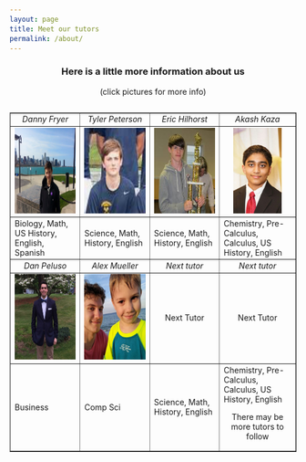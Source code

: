 ```yaml
---
layout: page
title: Meet our tutors 
permalink: /about/
---
```


<h3 align="center">Here is a little more information about us</h3>
<p align="center">(click pictures for more info)</p>

<table align="center">

<table width="60%" border="1" cellpadding="6px" align="center">
  <tr>
    <td width="15%" align="center"><i>Danny Fryer</i></td>
    <td width="15%" align="center"><i>Tyler Peterson</i></td>
    <td width="15%" align="center"><i>Eric Hilhorst</i></td>
    <td width="15%" align="center"><i>Akash Kaza</i></td>
  </tr>
<!--Second Row-->
<!--Danny's column-->
  <tr>
    <td align="center">
    <a href="{{ "/nav-bar/tutor-profiles/Danny.html" | prepend: site.baseurl }}"><img src="https://github.com/pepe454/pepe454.github.io/blob/master/nav-bar/tutor-profiles/tutor-pictures/Danny.jpg?raw=true" height="150px">
    </a>
    </td>
<!--Tyler's column-->
    <td align="center">
    <a href="{{ "/nav-bar/tutor-profiles/Tyler.html" | prepend: site.baseurl }}"><img
    src="https://github.com/pepe454/pepe454.github.io/blob/master/nav-bar/tutor-profiles/tutor-pictures/Tyla.png?raw=true"
    height="150px">
    </a>
    </td>
<!--Eric's column-->
    <td align="center">
    <a href="{{ "/nav-bar/tutor-profiles/Eric.html" | prepend: site.baseurl }}"> <img src=
    "https://github.com/pepe454/pepe454.github.io/blob/master/nav-bar/tutor-profiles/tutor-pictures/eric.jpg?raw=true" height= "150px">
    </a>
    </td>
<!--Akash's column-->
    <td align="center">
    <a href="{{ "/nav-bar/tutor-profiles/Akash.html" | prepend: site.baseurl }}"><img       src="https://github.com/pepe454/pepe454.github.io/blob/master/nav-bar/tutor-profiles/tutor-pictures/AKash2.JPG?raw=true" height="150px">
    </a>
    </td>
  </tr>
<!--Third Row--.
<!--Danny's column-->
  <tr>
    <td>
    Biology, Math, US History, English, Spanish
    </td>
<!--Tyler's column-->
    <td>
    Science, Math, History, English
    </td>
<!--Eric's column-->
    <td>
    Science, Math, History, English
    </td>
<!--Akash's column-->
    <td>
    Chemistry, Pre-Calculus, Calculus, US History, English
    </td>
  </tr>
<!--Fourth Row-->
  <tr>
    <td width="15%" align="center"><i>Dan Peluso</i></td>
    <td width="15%" align="center"><i>Alex Mueller</i></td>
    <td width="15%" align="center"><i>Next tutor</i></td>
    <td width="15%" align="center"><i>Next tutor</i></td>
  </tr>
  <!--Dan's column-->
  <tr>
    <td align="center">
    <a href="{{ "/nav-bar/tutor-profiles/DanP.html" | prepend: site.baseurl }}"><img src="https://github.com/pepe454/pepe454.github.io/blob/master/nav-bar/tutor-profiles/tutor-pictures/dan.jpg?raw=true" height="150px">
    </a>
    </td>
<!--Alex's column-->
    <td align="center">
    <a href="{{ "/nav-bar/tutor-profiles/Alex.html" | prepend: site.baseurl }}"><img
    src="https://github.com/pepe454/pepe454.github.io/blob/master/nav-bar/tutor-profiles/tutor-pictures/alexm.jpg?raw=true"
    height="150px">
    </a>
    </td>
<!--Tutor 3's column-->
    <td align="center">
    <p> Next Tutor <p>
    </td>
<!--Tutor4's column-->
    <td align="center">
    <p> Next Tutor <p>
    </td>
  </tr>
<!--Third Row--.
<!--Dan's column-->
  <tr>
    <td>
    Business
    </td>
<!--Alex's column-->
    <td>
    Comp Sci
    </td>
<!--Tutor3's column-->
    <td>
    Science, Math, History, English
    </td>
<!--Tutor4's column-->
    <td>
    Chemistry, Pre-Calculus, Calculus, US History, English


<p align="center">There may be more tutors to follow</p>



